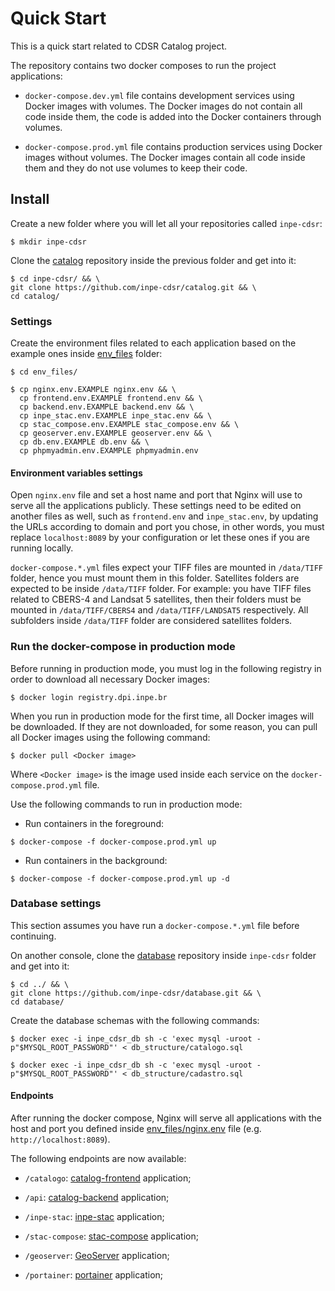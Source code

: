 # Quick Start

This is a quick start related to CDSR Catalog project.

The repository contains two docker composes to run the project applications:

- `docker-compose.dev.yml` file contains development services using Docker images with volumes. The Docker images do not contain all code inside them, the code is added into the Docker containers through volumes.

- `docker-compose.prod.yml` file contains production services using Docker images without volumes. The Docker images contain all code inside them and they do not use volumes to keep their code.


## Install

Create a new folder where you will let all your repositories called `inpe-cdsr`:

```
$ mkdir inpe-cdsr
```

Clone the [catalog](https://github.com/inpe-cdsr/catalog) repository inside the previous folder and get into it:

```
$ cd inpe-cdsr/ && \
git clone https://github.com/inpe-cdsr/catalog.git && \
cd catalog/
```


### Settings

Create the environment files related to each application based on the example ones inside [env_files](./env_files) folder:

```
$ cd env_files/

$ cp nginx.env.EXAMPLE nginx.env && \
  cp frontend.env.EXAMPLE frontend.env && \
  cp backend.env.EXAMPLE backend.env && \
  cp inpe_stac.env.EXAMPLE inpe_stac.env && \
  cp stac_compose.env.EXAMPLE stac_compose.env && \
  cp geoserver.env.EXAMPLE geoserver.env && \
  cp db.env.EXAMPLE db.env && \
  cp phpmyadmin.env.EXAMPLE phpmyadmin.env
```


#### Environment variables settings

Open `nginx.env` file and set a host name and port that Nginx will use to serve all the applications publicly. These settings need to be edited on another files as well, such as `frontend.env` and `inpe_stac.env`, by updating the URLs according to domain and port you chose, in other words, you must replace `localhost:8089` by your configuration or let these ones if you are running locally.

`docker-compose.*.yml` files expect your TIFF files are mounted in `/data/TIFF` folder, hence you must mount them in this folder. Satellites folders are expected to be inside `/data/TIFF` folder. For example: you have TIFF files related to CBERS-4 and Landsat 5 satellites, then their folders must be mounted in `/data/TIFF/CBERS4` and `/data/TIFF/LANDSAT5` respectively. All subfolders inside `/data/TIFF` folder are considered satellites folders.  


### Run the docker-compose in production mode

Before running in production mode, you must log in the following registry in order to download all necessary Docker images:

```
$ docker login registry.dpi.inpe.br
```

When you run in production mode for the first time, all Docker images will be downloaded. If they are not downloaded, for some reason, you can pull all Docker images using the following command:

```
$ docker pull <Docker image>
```

Where `<Docker image>` is the image used inside each service on the `docker-compose.prod.yml` file.

Use the following commands to run in production mode:

- Run containers in the foreground:

```
$ docker-compose -f docker-compose.prod.yml up
```

- Run containers in the background:

```
$ docker-compose -f docker-compose.prod.yml up -d
```


### Database settings

This section assumes you have run a `docker-compose.*.yml` file before continuing.

On another console, clone the [database](https://github.com/inpe-cdsr/database) repository inside `inpe-cdsr` folder and get into it:

```
$ cd ../ && \
git clone https://github.com/inpe-cdsr/database.git && \
cd database/
```

Create the database schemas with the following commands:

```
$ docker exec -i inpe_cdsr_db sh -c 'exec mysql -uroot -p"$MYSQL_ROOT_PASSWORD"' < db_structure/catalogo.sql

$ docker exec -i inpe_cdsr_db sh -c 'exec mysql -uroot -p"$MYSQL_ROOT_PASSWORD"' < db_structure/cadastro.sql
```


#### Endpoints

After running the docker compose, Nginx will serve all applications with the host and port you defined inside [env_files/nginx.env](./env_files/nginx.env) file (e.g. `http://localhost:8089`).

The following endpoints are now available:

- `/catalogo`: [catalog-frontend](https://github.com/inpe-cdsr/catalog-frontend) application;

- `/api`: [catalog-backend](https://github.com/inpe-cdsr/catalog-backend) application;

- `/inpe-stac`: [inpe-stac](https://github.com/inpe-cdsr/inpe-stac) application;

- `/stac-compose`: [stac-compose](https://github.com/inpe-cdsr/stac-compose) application;

- `/geoserver`: [GeoServer](https://hub.docker.com/r/kartoza/geoserver/) application;

- `/portainer`: [portainer](https://hub.docker.com/r/portainer/portainer/) application;
